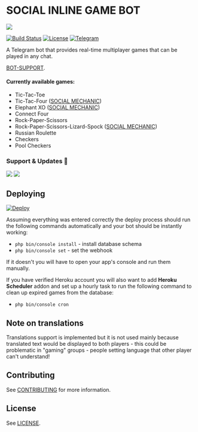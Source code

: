 # SOCIAL INLINE GAME BOT
<IMG src="https://telegra.ph/file/b89ae19627f5395468182.png">

[![Build Status](https://travis-ci.org/jacklul/inlinegamesbot.svg?branch=master)](https://travis-ci.org/jacklul/inlinegamesbot) [![License](https://img.shields.io/github/license/jacklul/inlinegamesbot.svg)](https://github.com/jacklul/inlinegamesbot/blob/master/LICENSE) [![Telegram](https://img.shields.io/badge/Telegram-%40inlinegamesbot-blue.svg)](https://telegram.me/SOCIAL_GAME_BOT)

A Telegram bot that provides real-time multiplayer games that can be played in any chat.

 [BOT-SUPPORT](https://telegram.me/Technology_corner).

#### Currently available games:

- Tic-Tac-Toe
- Tic-Tac-Four ([SOCIAL MECHANIC](https://github.com/SOCIAL-MECHANIC-NRD))
- Elephant XO ([SOCIAL MECHANIC](https://github.com/SOCIAL-MECHANIC-NRD))
- Connect Four
- Rock-Paper-Scissors
- Rock-Paper-Scissors-Lizard-Spock ([SOCIAL MECHANIC](https://github.com/SOCIAL-MECHANIC-NRD))
- Russian Roulette
- Checkers
- Pool Checkers


### Support & Updates 🎑
<a href="https://t.me/tamil_chat_group_1"><img src="https://img.shields.io/badge/Join-Group%20Support-blue.svg?style=for-the-badge&logo=Telegram"></a> <a href="https://t.me/TECHNOLGY_CORNER"><img src="https://img.shields.io/badge/Join-Updates%20Channel-blue.svg?style=for-the-badge&logo=Telegram"></a>

## Deploying

[![Deploy](https://www.herokucdn.com/deploy/button.svg)](https://heroku.com/deploy?template=https://github.com/SOCIAL-MECHANIC-NRD/SOCIAL-INLINE-GAME-BOT)

Assuming everything was entered correctly the deploy process should run the following commands automatically and your bot should be instantly working:
- `php bin/console install` - install database schema
- `php bin/console set` - set the webhook

If it doesn't you will have to open your app's console and run them manually.

If you have verified Heroku account you will also want to add **Heroku Scheduler** addon and set up a hourly task to run the following command to clean up expired games from the database:
- `php bin/console cron`

## Note on translations

Translations support is implemented but it is not used mainly because translated text would be displayed to both players - this could be problematic in "gaming" groups - people setting language that other player can't understand!

## Contributing

See [CONTRIBUTING](CONTRIBUTING.md) for more information.

## License

See [LICENSE](LICENSE).
